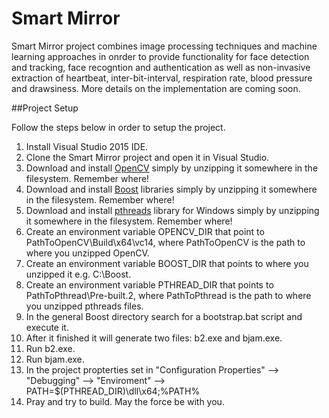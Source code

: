 # Smart Mirror

Smart Mirror project combines image processing techniques and machine learning approaches in onrder to provide functionality for face detection and tracking, face recogntion and authentication as well as non-invasive extraction of heartbeat, inter-bit-interval, respiration rate, blood pressure and drawsiness. More details on the implementation are coming soon. 

##Project Setup

Follow the steps below in order to setup the project.

1. Install Visual Studio 2015 IDE.
2. Clone the Smart Mirror project and open it in Visual Studio.
3. Download and install [OpenCV](https://sourceforge.net/projects/opencvlibrary/?source=top3_dlp_t5) simply by unzipping it somewhere in the filesystem. Remember where!
4. Download and install [Boost](https://sourceforge.net/projects/boost/files/boost/1.60.0/) libraries simply by unzipping it somewhere in the filesystem. Remember where!
5. Download and install [pthreads](ftp://sourceware.org/pub/pthreads-win32/pthreads-w32-2-9-1-release.zip) library for Windows simply by unzipping it somewhere in the filesystem. Remember where!
6. Create an environment variable OPENCV_DIR that point to PathToOpenCV\Build\x64\vc14, where PathToOpenCV is the path to where you unzipped OpenCV.
6. Create an environment variable BOOST_DIR that points to where you unzipped it e.g. C:\Boost.
7. Create an environment variable PTHREAD_DIR that points to PathToPthread\Pre-built.2, where PathToPthread is the path to where you unzipped pthreads files.
8. In the general Boost directory search for a bootstrap.bat script and execute it.
9. After it finished it will generate two files: b2.exe and bjam.exe.
10. Run b2.exe.
11. Run bjam.exe.
12. In the project propterties set in "Configuration Properties" --> "Debugging" --> "Enviroment" --> PATH=$(PTHREAD_DIR)\dll\x64;%PATH%
13. Pray and try to build. May the force be with you.
